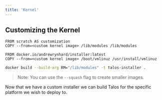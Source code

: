 ```yaml
---
title: 'Kernel'
---
```


## Customizing the Kernel

```docker
FROM scratch AS customization
COPY --from=<custom kernel image> /lib/modules /lib/modules

FROM docker.io/andrewrynhard/installer:latest
COPY --from=<custom kernel image> /boot/vmlinuz /usr/install/vmlinuz
```

```bash
docker build --build-arg RM="/lib/modules" -t talos-installer .
```

> Note: You can use the `--squash` flag to create smaller images.

Now that we have a custom installer we can build Talos for the specific platform we wish to deploy to.
